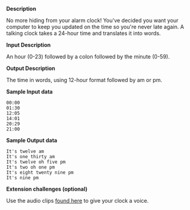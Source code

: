
**Description**

No more hiding from your alarm clock! You've decided you want your computer to keep you updated on the time so you're never late again. A talking clock takes a 24-hour time and translates it into words. 


**Input Description**

An hour (0-23) followed by a colon followed by the minute (0-59).


**Output Description**

The time in words, using 12-hour format followed by am or pm. 


**Sample Input data**

    00:00
    01:30
    12:05
    14:01
    20:29
    21:00


**Sample Output data**

    It's twelve am
    It's one thirty am
    It's twelve oh five pm
    It's two oh one pm
    It's eight twenty nine pm
    It's nine pm


**Extension challenges (optional)**

Use the audio clips [found here](http://steve-audio.net/voices/) to give your clock a voice.
